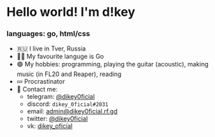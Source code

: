 # Hello world! I'm d!key
### languages: go, html/css
 - :ru: I live in Tver, Russia
 - 👨‍💻 My favourite languge is Go
 - 🟢 My hobbies: programming, playing the guitar (acoustic), making music (in FL20 and Reaper), reading
 - 💤 Procrastinator
 - 💬 Contact me: 
    - telegram: [@dikey0ficial](https://t.me/dikey0ficial)
    - discord: `dikey_0ficial#2031`
    - email: [admin@dikey0ficial.rf.gd](mailto:admin@dikey0ficial.rf.gd)
    - twitter: [@dikey0ficial](https://twitter.com/@dikey0ficial)
    - vk: [dikey_oficial](https://vk.com/dikey_oficial)
